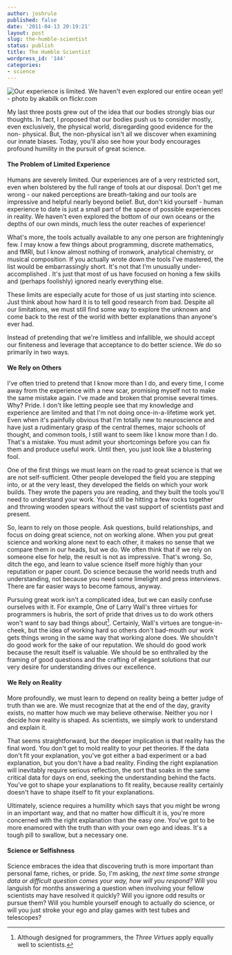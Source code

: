 ```yaml
---
author: joshrule
published: false
date: '2011-04-13 20:19:21'
layout: post
slug: the-humble-scientist
status: publish
title: The Humble Scientist
wordpress_id: '144'
categories:
- science
---
```


![Our experience is limited. We haven't even explored our entire ocean yet! -
photo by akabilk on flickr.com][1]

My last three posts grew out of the idea that our bodies strongly bias our
thoughts. In fact, I proposed that our bodies push us to consider mostly, even
exclusively, the physical world, disregarding good evidence for the non-
physical. But, the non-physical isn't all we discover when examining our
innate biases. Today, you'll also see how your body encourages profound
humility in the pursuit of great science.

#### The Problem of Limited Experience

Humans are severely limited. Our experiences are of a very restricted sort,
even when bolstered by the full range of tools at our disposal. Don't get me
wrong - our naked perceptions are breath-taking and our tools are impressive
and helpful nearly beyond belief. But, don't kid yourself - human experience
to date is just a small part of the space of possible experiences in reality.
We haven't even explored the bottom of our own oceans or the depths of our own
minds, much less the outer reaches of experience!

What's more, the tools actually available to any one person are frighteningly
few. I may know a few things about programming, discrete mathematics, and
fMRI, but I know almost nothing of ironwork, analytical chemistry, or musical
composition. If you actually wrote down the tools I've mastered, the list
would be embarrassingly short. It's not that I'm unusually under-accomplished
. It's just that most of us have focused on honing a few skills and (perhaps
foolishly) ignored nearly everything else.

These limits are especially acute for those of us just starting into science.
Just think about how hard it is to tell good research from bad. Despite all
our limitations, we must still find some way to explore the unknown and come
back to the rest of the world with better explanations than anyone's ever had.

Instead of pretending that we're limitless and infallible, we should accept
our finiteness and leverage that acceptance to do better science. We do so
primarily in two ways.

#### We Rely on Others

I've often tried to pretend that I know more than I do, and every time, I come
away from the experience with a new scar, promising myself not to make the
same mistake again. I've made and broken that promise several times. Why?
Pride. I don't like letting people see that my knowledge and experience are
limited and that I'm not doing once-in-a-lifetime work yet. Even when it's
painfully obvious that I'm totally new to neuroscience and have just a
rudimentary grasp of the central themes, major schools of thought, and common
tools, I still want to seem like I know more than I do. That's a mistake. You
must admit your shortcomings before you can fix them and produce useful work.
Until then, you just look like a blustering fool.

One of the first things we must learn on the road to great science is that we
are not self-sufficient. Other people developed the field you are stepping
into, or at the very least, they developed the fields on which your work
builds. They wrote the papers you are reading, and they built the tools you'll
need to understand your work. You'd still be hitting a few rocks together and
throwing wooden spears without the vast support of scientists past and
present.

So, learn to rely on those people. Ask questions, build relationships, and
focus on doing great science, not on working alone. When you put great science
and working alone next to each other, it makes no sense that we compare them
in our heads, but we do. We often think that if we rely on someone else for
help, the result is not as impressive. That's wrong. So, ditch the ego, and
learn to value science itself more highly than your reputation or paper count.
Do science because the world needs truth and understanding, not because you
need some limelight and press interviews. There are far easier ways to become
famous, anyway.

Pursuing great work isn't a complicated idea, but we can easily confuse
ourselves with it. For example, One of Larry Wall's three virtues for
programmers is hubris, the sort of pride that drives us to do work others
won't want to say bad things about[^1]. Certainly, Wall's virtues are
tongue-in-cheek, but the idea of working hard so others don't bad-mouth our
work gets things wrong in the same way that working alone does. We shouldn't
do good work for the sake of our reputation. We should do good work because
the result itself is valuable. We should be so enthralled by the framing of
good questions and the crafting of elegant solutions that our very desire for
understanding drives our excellence.

#### We Rely on Reality

More profoundly, we must learn to depend on reality being a better judge of
truth than we are. We must recognize that at the end of the day, gravity
exists, no matter how much we may believe otherwise. Neither you nor I decide
how reality is shaped. As scientists, we simply work to understand and explain
it.

That seems straightforward, but the deeper implication is that reality has the
final word. You don't get to mold reality to your pet theories. If the data
don't fit your explanation, you've got either a bad experiment or a bad
explanation, but you don't have a bad reality. Finding the right explanation
will inevitably require serious reflection, the sort that soaks in the same
critical data for days on end, seeking the understanding behind the facts.
You've got to shape your explanations to fit reality, because reality
certainly doesn't have to shape itself to fit your explanations.

Ultimately, science requires a humility which says that you might be wrong in
an important way, and that no matter how difficult it is, you're more
concerned with the right explanation than the easy one. You've got to be more
enamored with the truth than with your own ego and ideas. It's a tough pill to
swallow, but a necessary one.

#### Science or Selfishness

Science embraces the idea that discovering truth is more important than
personal fame, riches, or pride. So, I'm asking, _the next time some strange
data or difficult question comes your way, how will you respond?_ Will you
languish for months answering a question when involving your fellow scientists
may have resolved it quickly? Will you ignore odd results or pursue them? Will
you humble yourself enough to actually do science, or will you just stroke
your ego and play games with test tubes and telescopes?


[^1]: Although designed for programmers, the _Three Virtues_ apply equally well to scientists.

[1]: /a/2011-04-13-the-humble-scientist/ocean1.png (Our experience is limited. We haven't even explored our entire ocean yet! - photo by akabilk on flickr.com)
